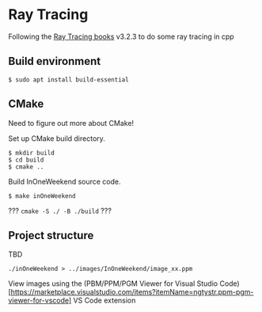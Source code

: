 # Ray Tracing

Following the [Ray Tracing books](https://github.com/RayTracing/raytracing.github.io/tree/master) v3.2.3 to do some ray tracing in cpp

## Build environment

```
$ sudo apt install build-essential
```

## CMake

Need to figure out more about CMake!

Set up CMake build directory.

```
$ mkdir build
$ cd build
$ cmake ..
```

Build InOneWeekend source code.

```
$ make inOneWeekend
```

??? `cmake -S ./ -B ./build` ???

## Project structure

TBD

```
./inOneWeekend > ../images/InOneWeekend/image_xx.ppm
```

View images using the (PBM/PPM/PGM Viewer for Visual Studio Code)[https://marketplace.visualstudio.com/items?itemName=ngtystr.ppm-pgm-viewer-for-vscode] VS Code extension